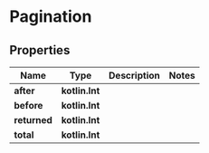 
# Pagination

## Properties
| Name | Type | Description | Notes |
| ------------ | ------------- | ------------- | ------------- |
| **after** | **kotlin.Int** |  |  |
| **before** | **kotlin.Int** |  |  |
| **returned** | **kotlin.Int** |  |  |
| **total** | **kotlin.Int** |  |  |



